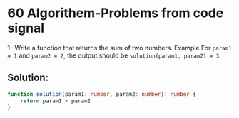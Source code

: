 # 60 Algorithem-Problems from code signal
1- Write a function that returns the sum of two numbers.
Example
For `param1 = 1` and `param2 = 2`, the output should be `solution(param1, param2) = 3`.

## Solution:
```typescript
function solution(param1: number, param2: number): number {
    return param1 + param2
}
```
